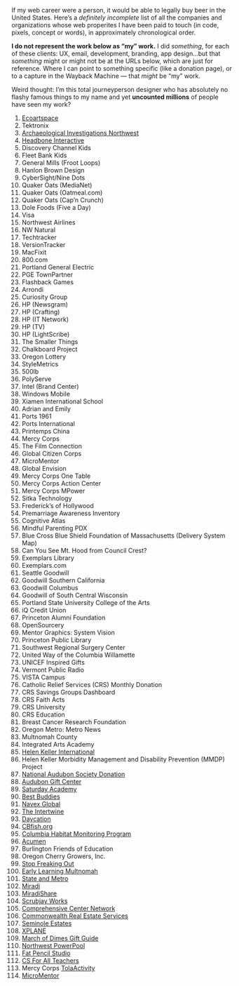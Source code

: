 If my web career were a person, it would be able to legally buy beer in the United States. Here’s a *definitely incomplete* list of all the companies and organizations whose web properites I have been paid to touch (in code, pixels, concept or words), in approximately chronological order. 

__I do not represent the work below as “my” work.__ I did *something*, for each of these clients: UX, email, development, branding, app design...but that *something* might or might not be at the URLs below, which are just for reference. Where I can point to something specific (like a donation page), or to a capture in the Wayback Machine — that *might* be “my” work.

Weird thought: I’m this total journeyperson designer who has absolutely no flashy famous things to my name and yet __uncounted millions__ of people have seen my work?


1. [Ecoartspace](https://web.archive.org/web/20020327235236/http://www.ecoartspace.org/)
1. Tektronix
1. [Archaeological Investigations Northwest](https://web.archive.org/web/19991230124111/http://www.ainw.com/)
1. [Headbone Interactive](https://web.archive.org/web/20000301003311/http://www.headbone.com/)
1. Discovery Channel Kids
1. Fleet Bank Kids
1. General Mills (Froot Loops)
1. Hanlon Brown Design
1. CyberSight/Nine Dots
1. Quaker Oats (MediaNet)
1. Quaker Oats (Oatmeal.com)
1. Quaker Oats (Cap’n Crunch)
1. Dole Foods (Five a Day)
1. Visa
1. Northwest Airlines
1. NW Natural
1. Techtracker
1. VersionTracker
1. MacFixit
1. 800.com
1. Portland General Electric
1. PGE TownPartner
1. Flashback Games
1. Arrondi
1. Curiosity Group
1. HP (Newsgram)
1. HP (Crafting)
1. HP (IT Network)
1. HP (TV)
1. HP (LightScribe)
1. The Smaller Things
1. Chalkboard Project
1. Oregon Lottery
1. StyleMetrics
1. 500lb
1. PolyServe
1. Intel (Brand Center)
1. Windows Mobile
1. Xiamen International School
1. Adrian and Emily
1. Ports 1961
1. Ports International
1. Printemps China
1. Mercy Corps
1. The Film Connection
1. Global Citizen Corps
1. MicroMentor
1. Global Envision
1. Mercy Corps One Table
1. Mercy Corps Action Center
1. Mercy Corps MPower
1. Sitka Technology
1. Frederick’s of Hollywood
1. Premarriage Awareness Inventory
1. Cognitive Atlas
1. Mindful Parenting PDX
1. Blue Cross Blue Shield Foundation of Massachusetts (Delivery System Map)
1. Can You See Mt. Hood from Council Crest?
1. Exemplars Library
1. Exemplars.com
1. Seattle Goodwill
1. Goodwill Southern California
1. Goodwill Columbus
1. Goodwill of South Central Wisconsin
1. Portland State University College of the Arts
1. iQ Credit Union
1. Princeton Alumni Foundation
1. OpenSourcery
1. Mentor Graphics: System Vision
1. Princeton Public Library
1. Southwest Regional Surgery Center
1. United Way of the Columbia Willamette
1. UNICEF Inspired Gifts
1. Vermont Public Radio
1. VISTA Campus
1. Catholic Relief Services (CRS) Monthly Donation
1. CRS Savings Groups Dashboard
1. CRS Faith Acts
1. CRS University
1. CRS Education
1. Breast Cancer Research Foundation
1. Oregon Metro: Metro News
1. Multnomah County
1. Integrated Arts Academy
1. [Helen Keller International](https://web.archive.org/web/20180807084624/http://hki.org/)
1. Helen Keller Morbidity Management and Disability Prevention (MMDP) Project
1. [National Audubon Society Donation](https://act.audubon.org/a/donate-ap)
1. [Audubon Gift Center](https://gifts.audubon.org)
1. [Saturday Academy](https://www.saturdayacademy.org)
1. [Best Buddies](https://www.bestbuddies.org/donate/)
1. [Navex Global](https://www.navexglobal.com)
1. [The Intertwine](https://www.theintertwine.org)
1. [Daycation](https://www.theintertwine.org/projects/daycation-mobile-app)
1. [CBfish.org](//cbfish.org)
1. [Columbia Habitat Monitoring Program](https://www.champmonitoring.org)
1. [Acumen](https://acumen.org)
1. Burlington Friends of Education
1. Oregon Cherry Growers, Inc.
1. [Stop Freaking Out](https://stopfreakingout.org)
1. [Early Learning Multnomah](https://www.earlylearningmultnomah.org)
1. [State and Metro](http://www.stateandmetro.com)
1. [Miradi](https://www.miradi.org)
1. [MiradiShare](https://www.miradishare.org/ux/home)
1. [Scrubjay Works](https://scrubjay.works)
1. [Comprehensive Center Network](https://compcenternetwork.org)
1. [Commonwealth Real Estate Services](https://cwres.com)
1. [Seminole Estates](http://www.seminoleestates.com)
1. [XPLANE](https://xplane.com)
1. [March of Dimes Gift Guide](https://gifts.marchofdimes.org)
1. [Northwest PowerPool](https://www.nwpp.org)
1. [Fat Pencil Studio](//fatpencilstudio.com/)
1. [CS For All Teachers](//www.csforallteachers.org)
1. Mercy Corps [TolaActivity](//tola-activity.mercycorps.org)
1. [MicroMentor](//www.micromentor.org)

